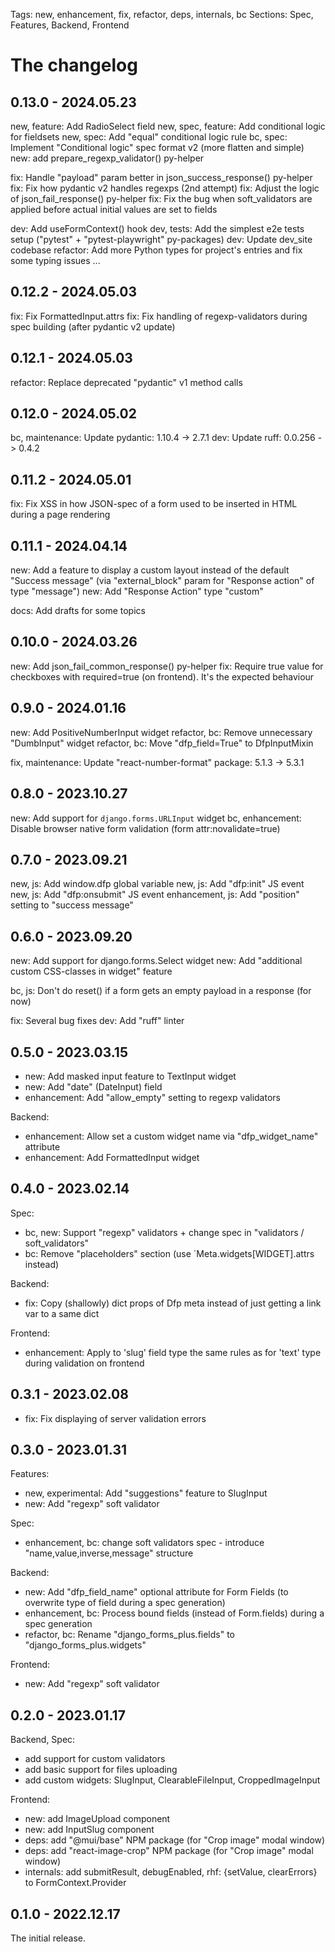 Tags: new, enhancement, fix, refactor, deps, internals, bc
Sections: Spec, Features, Backend, Frontend

# The changelog

## 0.13.0 - 2024.05.23

new, feature: Add RadioSelect field
new, spec, feature: Add conditional logic for fieldsets
new, spec: Add "equal" conditional logic rule
bc, spec: Implement "Conditional logic" spec format v2 (more flatten and simple)
new: add prepare_regexp_validator() py-helper

fix: Handle "payload" param better in json_success_response() py-helper
fix: Fix how pydantic v2 handles regexps (2nd attempt)
fix: Adjust the logic of json_fail_response() py-helper
fix: Fix the bug when soft_validators are applied before actual initial values are set to fields

dev: Add useFormContext() hook
dev, tests: Add the simplest e2e tests setup ("pytest" + "pytest-playwright" py-packages)
dev: Update dev_site codebase
refactor: Add more Python types for project's entries and fix some typing issues
...

## 0.12.2 - 2024.05.03

fix: Fix FormattedInput.attrs
fix: Fix handling of regexp-validators during spec building (after pydantic v2 update)

## 0.12.1 - 2024.05.03

refactor: Replace deprecated "pydantic" v1 method calls

## 0.12.0 - 2024.05.02

bc, maintenance: Update pydantic: 1.10.4 -> 2.7.1
dev: Update ruff: 0.0.256 -> 0.4.2

## 0.11.2 - 2024.05.01

fix: Fix XSS in how JSON-spec of a form used to be inserted in HTML during a page rendering

## 0.11.1 - 2024.04.14

new: Add a feature to display a custom layout instead of the default "Success message" (via "external_block" param for "Response action" of type "message")
new: Add "Response Action" type "custom"

docs: Add drafts for some topics


## 0.10.0 - 2024.03.26

new: Add json_fail_common_response() py-helper
fix: Require true value for checkboxes with required=true (on frontend). It's the expected behaviour


## 0.9.0 - 2024.01.16

new: Add PositiveNumberInput widget
refactor, bc: Remove unnecessary "DumbInput" widget
refactor, bc: Move "dfp_field=True" to DfpInputMixin

fix, maintenance: Update "react-number-format" package: 5.1.3 -> 5.3.1

## 0.8.0 - 2023.10.27

new: Add support for `django.forms.URLInput` widget
bc, enhancement: Disable browser native form validation (form attr:novalidate=true)

## 0.7.0 - 2023.09.21

new, js: Add window.dfp global variable
new, js: Add "dfp:init" JS event
new, js: Add "dfp:onsubmit" JS event
enhancement, js: Add "position" setting to "success message"

## 0.6.0 - 2023.09.20

new: Add support for django.forms.Select widget
new: Add "additional custom CSS-classes in widget" feature

bc, js: Don't do reset() if a form gets an empty payload in a response (for now)

fix: Several bug fixes
dev: Add "ruff" linter

## 0.5.0 - 2023.03.15

- new: Add masked input feature to TextInput widget
- new: Add "date" (DateInput) field
- enhancement: Add "allow_empty" setting to regexp validators

Backend:
- enhancement: Allow set a custom widget name via "dfp_widget_name" attribute
- enhancement: Add FormattedInput widget

## 0.4.0 - 2023.02.14

Spec:
- bc, new: Support "regexp" validators + change spec in "validators / soft_validators"
- bc: Remove "placeholders" section (use `Meta.widgets[WIDGET].attrs instead)

Backend:
- fix: Copy (shallowly) dict props of Dfp meta instead of just getting a link var to a same dict

Frontend:
- enhancement: Apply to 'slug' field type the same rules as for 'text' type during validation on frontend

## 0.3.1 - 2023.02.08
- fix: Fix displaying of server validation errors

## 0.3.0 - 2023.01.31

Features:
- new, experimental: Add "suggestions" feature to SlugInput
- new: Add "regexp" soft validator

Spec:
- enhancement, bc: change soft validators spec - introduce "name,value,inverse,message" structure

Backend:
- new: Add "dfp_field_name" optional attribute for Form Fields (to overwrite type of field during a spec generation)
- enhancement, bc: Process bound fields (instead of Form.fields) during a spec generation
- refactor, bc: Rename "django_forms_plus.fields" to "django_forms_plus.widgets"

Frontend:
- new: Add "regexp" soft validator

## 0.2.0 - 2023.01.17

Backend, Spec:
- add support for custom validators
- add basic support for files uploading
- add custom widgets: SlugInput, ClearableFileInput, CroppedImageInput

Frontend:
- new: add ImageUpload component
- new: add InputSlug component
- deps: add "@mui/base" NPM package (for "Crop image" modal window)
- deps: add "react-image-crop" NPM package (for "Crop image" modal window)
- internals: add submitResult, debugEnabled, rhf: {setValue, clearErrors} to FormContext.Provider

## 0.1.0 - 2022.12.17

The initial release.
